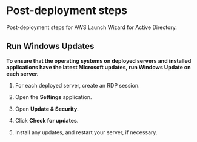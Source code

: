 # Post\-deployment steps<a name="launch-wizard-ad-post-deployment-steps"></a>

Post\-deployment steps for AWS Launch Wizard for Active Directory\.

## Run Windows Updates<a name="launch-wizard-ad-updates"></a>

**To ensure that the operating systems on deployed servers and installed applications have the latest Microsoft updates, run Windows Update on each server\.**

1. For each deployed server, create an RDP session\.

1. Open the **Settings** application\.

1. Open **Update & Security**\.

1. Click **Check for updates**\.

1. Install any updates, and restart your server, if necessary\.